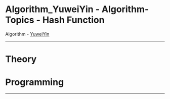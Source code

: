 # Algorithm_YuweiYin - Algorithm-Topics - Hash Function

Algorithm - [YuweiYin](https://github.com/YuweiYin)

---

# Theory


# Programming


---
